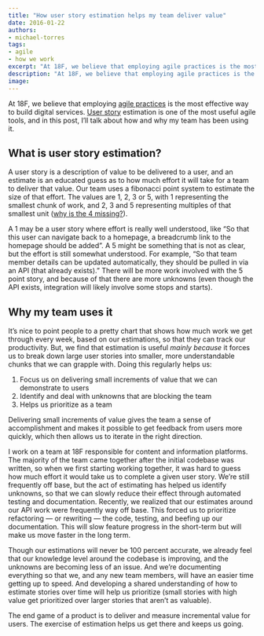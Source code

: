 ```yaml
---
title: "How user story estimation helps my team deliver value"
date: 2016-01-22
authors:
- michael-torres
tags:
- agile
- how we work
excerpt: "At 18F, we believe that employing agile practices is the most effective way to build digital services. User story estimation is one of the most useful agile tools, and in this post, I’ll talk about how and why my team has been using it."
description: "At 18F, we believe that employing agile practices is the most effective way to build digital services. User story estimation is one of the most useful agile tools, and in this post, I’ll talk about how and why my team has been using it."
image:
---
```


At 18F, we believe that employing [agile practices](https://pages.18f.gov/agile/) is the most effective way to build digital services. [User story](https://en.wikipedia.org/wiki/User_story) estimation is one of the most useful agile tools, and in this post, I’ll talk about how and why my team has been using it.

What is user story estimation?
------------------------------

A user story is a description of value to be delivered to a user, and an
estimate is an educated guess as to how much effort it will take for a
team to deliver that value. Our team uses a fibonacci point system to
estimate the size of that effort. The values are 1, 2, 3 or 5, with 1
representing the smallest chunk of work, and 2, 3 and 5 representing
multiples of that smallest unit ([why is the 4
missing?](http://www.the-program-manager.com/project-management/agile-estimating-tool-planning-poker-using-fibonacci-sequence/)).

A 1 may be a user story where effort is really well understood, like “So
that this user can navigate back to a homepage, a breadcrumb link to the
homepage should be added”. A 5 might be something that is not as clear,
but the effort is still somewhat understood. For example, “So that team
member details can be updated automatically, they should be pulled in
via an API (that already exists).” There will be more work involved with
the 5 point story, and because of that there are more unknowns (even
though the API exists, integration will likely involve some stops and
starts).

Why my team uses it
--------------------

It’s nice to point people to a pretty chart that shows how much work we
get through every week, based on our estimations, so that they can track
our productivity. But, we find that estimation is useful *mainly
because* it forces us to break down large user stories into smaller,
more understandable chunks that we can grapple with. Doing this
regularly helps us:

1.  Focus us on delivering small increments of value that we can demonstrate to users
2.  Identify and deal with unknowns that are blocking the team
3.  Helps us prioritize as a team

Delivering small increments of value gives the team a sense of
accomplishment and makes it possible to get feedback from users more
quickly, which then allows us to iterate in the right direction.

I work on a team at 18F responsible for content and information
platforms. The majority of the team came together after the initial
codebase was written, so when we first starting working together, it was
hard to guess how much effort it would take us to complete a given user
story. We’re still frequently off base, but the act of estimating has
helped us identify unknowns, so that we can slowly reduce their effect
through automated testing and documentation. Recently, we realized that
our estimates around our API work were frequently way off base. This
forced us to prioritize refactoring — or rewriting — the code, testing,
and beefing up our documentation. This will slow feature progress in the
short-term but will make us move faster in the long term.

Though our estimations will never be 100 percent accurate, we already
feel that our knowledge level around the codebase is improving, and the
unknowns are becoming less of an issue. And we’re documenting everything
so that we, and any new team members, will have an easier time getting
up to speed. And developing a shared understanding of how to estimate
stories over time will help us prioritize (small stories with high value
get prioritized over larger stories that aren’t as valuable).

The end game of a product is to deliver and measure incremental value
for users. The exercise of estimation helps us get there and keeps us
going.
